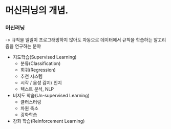 # 머신러닝의 개념. 
### 머신러닝
-> 규칙을 일일이 프로그래밍하지 않아도 자동으로 데이터에서 규칙을 학습하는 알고리즘을 연구하는 분야

- 지도학습(Supervised Learning)  
    - 분류(Classification)
    - 회귀(Regression)
    - 추천 시스템
    - 시각 / 음성 감지/ 인지
    - 텍스트 분석, NLP
- 비지도 학습(Un-supervised Learning)  
    - 클러스터링
    - 차원 축소
    - 강화학습
- 강화 학습(Reinforcement Learning)  

